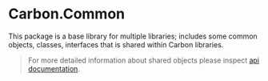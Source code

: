 # Carbon.Common

This package is a base library for multiple libraries; includes some common objects, classes, interfaces that is shared within Carbon libraries.

> For more detailed information about shared objects please inspect [api documentation](https://kocdigital.github.io/Carbon/api/Carbon.Common.html).